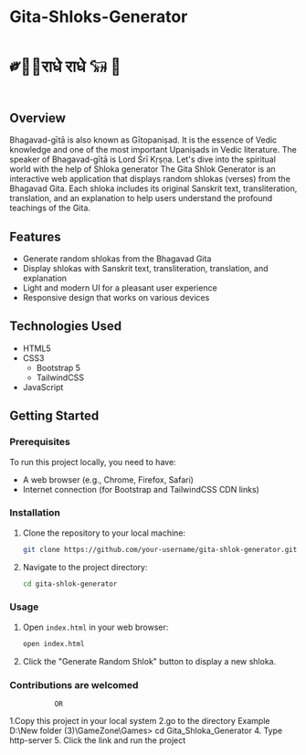 # Gita-Shloks-Generator
# ༗🪈🦚राधे राधे 𓃔 🦚

## Overview
Bhagavad-gītā is also known as Gītopaniṣad. It is the essence of Vedic knowledge and one of the most important Upaniṣads in Vedic literature. The speaker of Bhagavad-gītā is Lord Śrī Kṛṣṇa. Let's dive into the spiritual world with the help of Shloka generator
The Gita Shlok Generator is an interactive web application that displays random shlokas (verses) from the Bhagavad Gita. Each shloka includes its original Sanskrit text, transliteration, translation, and an explanation to help users understand the profound teachings of the Gita.

## Features

- Generate random shlokas from the Bhagavad Gita
- Display shlokas with Sanskrit text, transliteration, translation, and explanation
- Light and modern UI for a pleasant user experience
- Responsive design that works on various devices

## Technologies Used

- HTML5
- CSS3
  - Bootstrap 5
  - TailwindCSS
- JavaScript

## Getting Started

### Prerequisites

To run this project locally, you need to have:

- A web browser (e.g., Chrome, Firefox, Safari)
- Internet connection (for Bootstrap and TailwindCSS CDN links)

### Installation

1. Clone the repository to your local machine:
    ```sh
    git clone https://github.com/your-username/gita-shlok-generator.git
    ```
2. Navigate to the project directory:
    ```sh
    cd gita-shlok-generator
    ```

### Usage

1. Open `index.html` in your web browser:
    ```sh
    open index.html
    ```
2. Click the "Generate Random Shlok" button to display a new shloka.

### Contributions are welcomed 

               OR      
1.Copy this project in your local system
2.go to the directory 
Example  D:\New folder (3)\GameZone\Games> cd Gita_Shloka_Generator
4. Type http-server
5. Click the link and run the project
